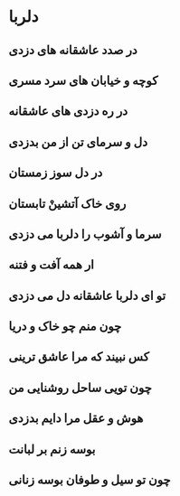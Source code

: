 # دلربا
## در صدد عاشقانه های دزدی
## کوچه و خیابان های سرد مسری
## در ره دزدی های عاشقانه
## دل و سرمای تن از من بدزدی
## در دل سوز زمستان
## روی خاک آتشینْ تابستان
## سرما و آشوب را دلربا می دزدی
## ار همه آفت و فتنه
## تو ای دلربا عاشقانه دل می دزدی
## چون منم چو خاک و دریا
## کس نبیند که مرا عاشق ترینی
## چون تویی ساحل روشنایی من
## هوش و عقل مرا دایم بدزدی
## بوسه زنم بر لبانت
## چون تو سیل و طوفان بوسه زنانی